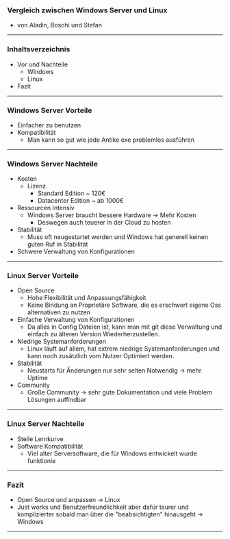 ### Vergleich zwischen Windows Server und Linux 

- von Aladin, Boschi und Stefan
---
### Inhaltsverzeichnis

- Vor und Nachteile
	- Windows
	- Linux
- Fazit
---

### Windows Server Vorteile
- Einfacher zu benutzen
- Kompatibilität
	- Man kann so gut wie jede Antike exe problemlos ausführen
---
### Windows Server Nachteile
- Kosten 
	- Lizenz
		- Standard Edition ~ 120€
		- Datacenter Edition ~ ab 1000€ 
- Ressourcen Intensiv
	- Windows Server braucht bessere Hardware → Mehr Kosten
		- Deswegen auch teuerer in der Cloud zu hosten
- Stabilität
	- Muss oft neugestartet werden und Windows hat generell keinen guten Ruf in Stabilität
-	Schwere Verwaltung von Konfigurationen
---
### Linux Server Vorteile
- Open Source
	- Hohe Flexibilität und Anpassungsfähigkeit
	- Keine Bindung an Proprietäre Software, die es erschwert eigene Oss alternativen zu nutzen
- Einfache Verwaltung von Konfigurationen
	- Da alles in Config Dateien ist, kann man mit git diese Verwaltung und einfach zu älteren Version Wiederherzustellen. 
- Niedrige Systemanforderungen
	- Linux läuft auf allem, hat extrem niedrige Systemanforderungen und kann noch zusätzlich vom Nutzer Optimiert werden.
- Stabilität
	- Neustarts für Änderungen nur sehr selten Notwendig → mehr Uptime
- Community
	- Große Community → sehr gute Dokumentation und viele Problem Lösungen auffindbar
---
### Linux Server Nachteile
- Steile Lernkurve 
- Software Kompatibilität
	- Viel alter Serversoftware, die für Windows entwickelt wurde funktionie
---
### Fazit
- Open Source und anpassen → Linux
- Just works und Benutzerfreundlichkeit aber dafür teurer und komplizierter sobald man über die "beabsichtigten" hinausgeht → Windows
--- 
